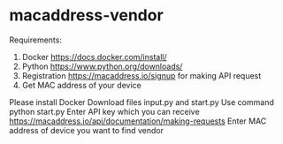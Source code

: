 # macaddress-vendor
Requirements:
  1. Docker https://docs.docker.com/install/
  2. Python https://www.python.org/downloads/
  2. Registration https://macaddress.io/signup for making API request 
  3. Get MAC address of your device

Please install Docker
Download files input.py	and start.py
Use command python start.py
Enter API key which you can receive https://macaddress.io/api/documentation/making-requests
Enter MAC address of device you want to find vendor 

